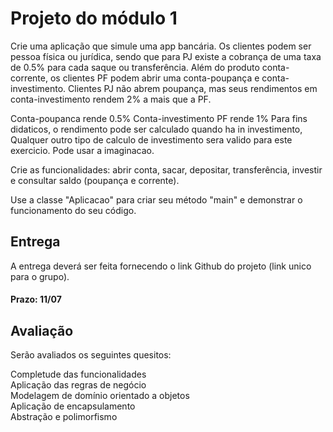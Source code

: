 # Projeto do módulo 1

Crie uma aplicação que simule uma app bancária. Os clientes podem ser pessoa física ou jurídica, sendo que para PJ existe a cobrança de uma taxa de 0.5% para cada saque ou transferência. Além do produto conta-corrente, os clientes PF podem abrir uma conta-poupança e conta-investimento. Clientes PJ não abrem poupança, mas seus rendimentos em conta-investimento rendem 2% a mais que a PF.

Conta-poupanca rende 0.5% Conta-investimento PF rende 1% Para fins didaticos, o rendimento pode ser calculado quando ha in investimento, Qualquer outro tipo de calculo de investimento sera valido para este exercicio. Pode usar a imaginacao.

Crie as funcionalidades: abrir conta, sacar, depositar, transferência, investir e consultar saldo (poupança e corrente).

Use a classe "Aplicacao" para criar seu método "main" e demonstrar o funcionamento do seu código.

## Entrega

A entrega deverá ser feita fornecendo o link Github do projeto (link unico para o grupo).

#### Prazo: 11/07

## Avaliação

Serão avaliados os seguintes quesitos:

Completude das funcionalidades  
Aplicação das regras de negócio  
Modelagem de domínio orientado a objetos  
Aplicação de encapsulamento  
Abstração e polimorfismo  
